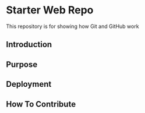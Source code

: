# Starter Web Repo

This repository is for showing how Git and GitHub work

## Introduction 

## Purpose

## Deployment

## How To Contribute